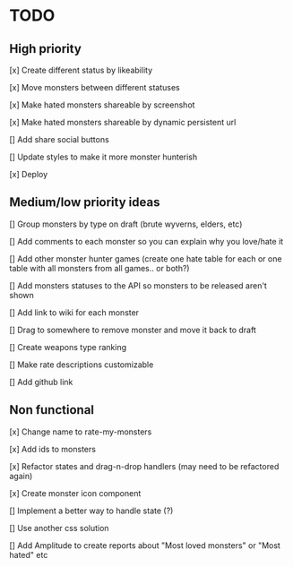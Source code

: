 # TODO

## High priority

[x] Create different status by likeability

[x] Move monsters between different statuses

[x] Make hated monsters shareable by screenshot

[x] Make hated monsters shareable by dynamic persistent url

[] Add share social buttons

[] Update styles to make it more monster hunterish

[x] Deploy

## Medium/low priority ideas

[] Group monsters by type on draft (brute wyverns, elders, etc)

[] Add comments to each monster so you can explain why you love/hate it

[] Add other monster hunter games (create one hate table for each or one table with all monsters from all games.. or both?)

[] Add monsters statuses to the API so monsters to be released aren't shown

[] Add link to wiki for each monster

[] Drag to somewhere to remove monster and move it back to draft

[] Create weapons type ranking

[] Make rate descriptions customizable

[] Add github link

## Non functional

[x] Change name to rate-my-monsters

[x] Add ids to monsters

[x] Refactor states and drag-n-drop handlers (may need to be refactored again)

[x] Create monster icon component

[] Implement a better way to handle state (?)

[] Use another css solution

[] Add Amplitude to create reports about "Most loved monsters" or "Most hated" etc
